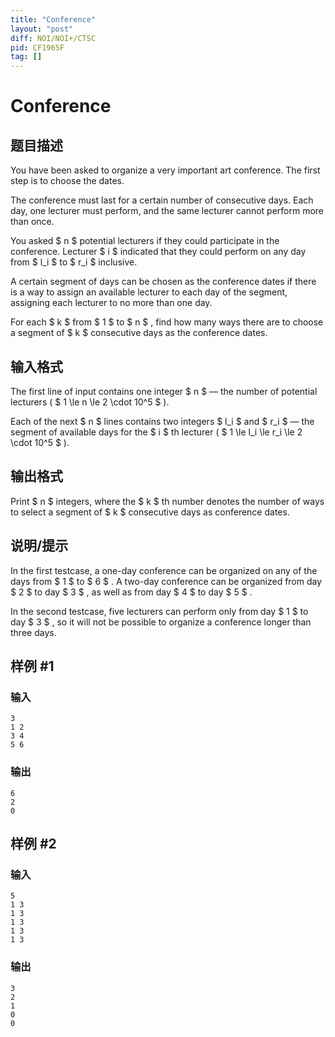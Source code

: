 ```yaml
---
title: "Conference"
layout: "post"
diff: NOI/NOI+/CTSC
pid: CF1965F
tag: []
---
```


# Conference

## 题目描述

You have been asked to organize a very important art conference. The first step is to choose the dates.

The conference must last for a certain number of consecutive days. Each day, one lecturer must perform, and the same lecturer cannot perform more than once.

You asked $ n $ potential lecturers if they could participate in the conference. Lecturer $ i $ indicated that they could perform on any day from $ l_i $ to $ r_i $ inclusive.

A certain segment of days can be chosen as the conference dates if there is a way to assign an available lecturer to each day of the segment, assigning each lecturer to no more than one day.

For each $ k $ from $ 1 $ to $ n $ , find how many ways there are to choose a segment of $ k $ consecutive days as the conference dates.

## 输入格式

The first line of input contains one integer $ n $ — the number of potential lecturers ( $ 1 \le n \le 2 \cdot 10^5 $ ).

Each of the next $ n $ lines contains two integers $ l_i $ and $ r_i $ — the segment of available days for the $ i $ th lecturer ( $ 1 \le l_i \le r_i \le 2 \cdot 10^5 $ ).

## 输出格式

Print $ n $ integers, where the $ k $ th number denotes the number of ways to select a segment of $ k $ consecutive days as conference dates.

## 说明/提示

In the first testcase, a one-day conference can be organized on any of the days from $ 1 $ to $ 6 $ . A two-day conference can be organized from day $ 2 $ to day $ 3 $ , as well as from day $ 4 $ to day $ 5 $ .

In the second testcase, five lecturers can perform only from day $ 1 $ to day $ 3 $ , so it will not be possible to organize a conference longer than three days.

## 样例 #1

### 输入

```
3
1 2
3 4
5 6
```

### 输出

```
6
2
0
```

## 样例 #2

### 输入

```
5
1 3
1 3
1 3
1 3
1 3
```

### 输出

```
3
2
1
0
0
```

